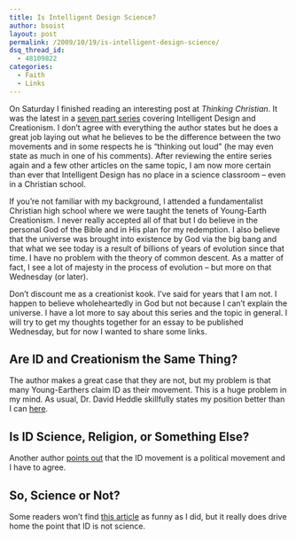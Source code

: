 ```yaml
---
title: Is Intelligent Design Science?
author: bsoist
layout: post
permalink: /2009/10/19/is-intelligent-design-science/
dsq_thread_id:
  - 48109822
categories:
  - Faith
  - Links
---
```

On Saturday I finished reading an interesting post at *Thinking Christian*. It was the latest in a [seven part series][1] covering Intelligent Design and Creationism. I don&#8217;t agree with everything the author states but he does a great job laying out what he believes to be the difference between the two movements and in some respects he is &#8220;thinking out loud&#8221; (he may even state as much in one of his comments). After reviewing the entire series again and a few other articles on the same topic, I am now more certain than ever that Intelligent Design has no place in a science classroom &#8211; even in a Christian school.

If you&#8217;re not familiar with my background, I attended a fundamentalist Christian high school where we were taught the tenets of Young-Earth Creationism. I never really accepted all of that but I do believe in the personal God of the Bible and in His plan for my redemption. I also believe that the universe was brought into existence by God via the big bang and that what we see today is a result of billions of years of evolution since that time. I have no problem with the theory of common descent. As a matter of fact, I see a lot of majesty in the process of evolution &#8211; but more on that Wednesday (or later). 

Don&#8217;t discount me as a creationist kook. I&#8217;ve said for years that I am not. I happen to believe wholeheartedly in God but not because I can&#8217;t explain the universe. I have a lot more to say about this series and the topic in general. I will try to get my thoughts together for an essay to be published Wednesday, but for now I wanted to share some links.

## Are ID and Creationism the Same Thing?

The author makes a great case that they are not, but my problem is that many Young-Earthers claim ID as their movement. This is a huge problem in my mind. As usual, Dr. David Heddle skillfully states my position better than I can [here][2].

## Is ID Science, Religion, or Something Else?

Another author [points out][3] that the ID movement is a political movement and I have to agree.

## So, Science or Not?

Some readers won&#8217;t find [this article][4] as funny as I did, but it really does drive home the point that ID is not science.

 [1]: http://www.thinkingchristian.net/series/is-id-creationism/
 [2]: http://helives.blogspot.com/2007/03/playing-hero.html
 [3]: http://www.noanswersingenesis.org.au/ID_meert.htm
 [4]: http://www.scientificamerican.com/article.cfm?id=okay-we-give-up